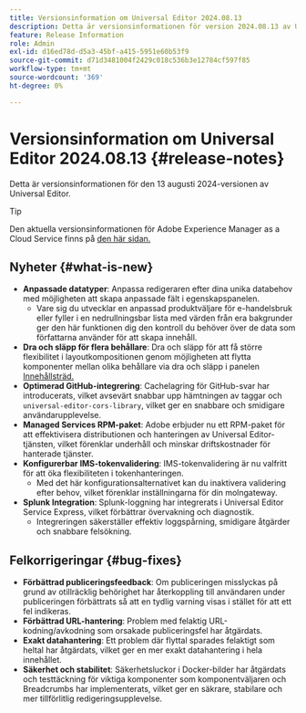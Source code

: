```yaml
---
title: Versionsinformation om Universal Editor 2024.08.13
description: Detta är versionsinformationen för version 2024.08.13 av Universal Editor.
feature: Release Information
role: Admin
exl-id: d16ed78d-d5a3-45bf-a415-5951e60b53f9
source-git-commit: d71d3481004f2429c018c536b3e12784cf597f85
workflow-type: tm+mt
source-wordcount: '369'
ht-degree: 0%

---
```



# Versionsinformation om Universal Editor 2024.08.13 {#release-notes}

Detta är versionsinformationen för den 13 augusti 2024-versionen av Universal Editor.

>[!TIP]
>
>Den aktuella versionsinformationen för Adobe Experience Manager as a Cloud Service finns på [den här sidan.](/help/release-notes/release-notes-cloud/release-notes-current.md)

## Nyheter {#what-is-new}

* **Anpassade datatyper**: Anpassa redigeraren efter dina unika databehov med möjligheten att skapa anpassade fält i egenskapspanelen.
   * Vare sig du utvecklar en anpassad produktväljare för e-handelsbruk eller fyller i en nedrullningsbar lista med värden från era bakgrunder ger den här funktionen dig den kontroll du behöver över de data som författarna använder för att skapa innehåll.
* **Dra och släpp för flera behållare**: Dra och släpp för att få större flexibilitet i layoutkompositionen genom möjligheten att flytta komponenter mellan olika behållare via dra och släpp i panelen [Innehållsträd.](/help/sites-cloud/authoring/universal-editor/navigation.md#content-tree-mode)
* **Optimerad GitHub-integrering**: Cachelagring för GitHub-svar har introducerats, vilket avsevärt snabbar upp hämtningen av taggar och `universal-editor-cors-library`, vilket ger en snabbare och smidigare användarupplevelse.
* **Managed Services RPM-paket**: Adobe erbjuder nu ett RPM-paket för att effektivisera distributionen och hanteringen av Universal Editor-tjänsten, vilket förenklar underhåll och minskar driftskostnader för hanterade tjänster.
* **Konfigurerbar IMS-tokenvalidering**: IMS-tokenvalidering är nu valfritt för att öka flexibiliteten i tokenhanteringen.
   * Med det här konfigurationsalternativet kan du inaktivera validering efter behov, vilket förenklar inställningarna för din molngateway.
* **Splunk Integration**: Splunk-loggning har integrerats i Universal Editor Service Express, vilket förbättrar övervakning och diagnostik.
   * Integreringen säkerställer effektiv loggspårning, smidigare åtgärder och snabbare felsökning.

## Felkorrigeringar {#bug-fixes}

* **Förbättrad publiceringsfeedback**: Om publiceringen misslyckas på grund av otillräcklig behörighet har återkoppling till användaren under publiceringen förbättrats så att en tydlig varning visas i stället för att ett fel indikeras.
* **Förbättrad URL-hantering**: Problem med felaktig URL-kodning/avkodning som orsakade publiceringsfel har åtgärdats.
* **Exakt datahantering**: Ett problem där flyttal sparades felaktigt som heltal har åtgärdats, vilket ger en mer exakt datahantering i hela innehållet.
* **Säkerhet och stabilitet**: Säkerhetsluckor i Docker-bilder har åtgärdats och testtäckning för viktiga komponenter som komponentväljaren och Breadcrumbs har implementerats, vilket ger en säkrare, stabilare och mer tillförlitlig redigeringsupplevelse.
